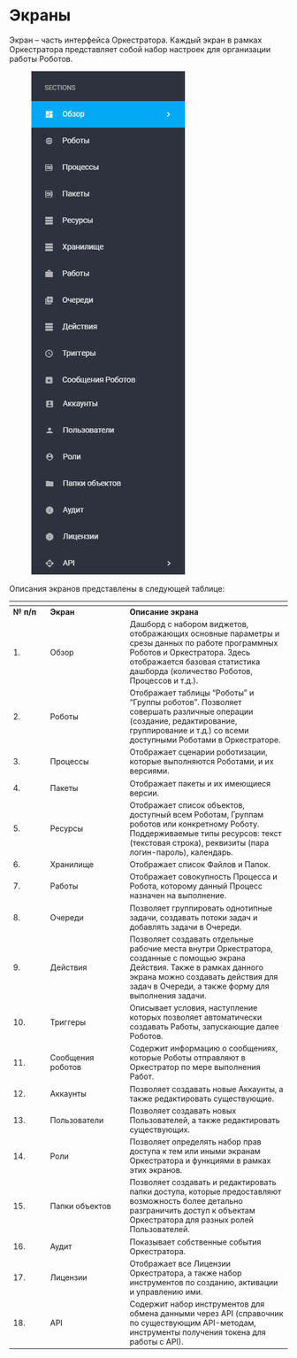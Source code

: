 # Экраны

Экран – часть интерфейса Оркестратора. Каждый экран в рамках Оркестратора представляет собой набор настроек для организации работы Роботов.

<figure><img src="../../../.gitbook/assets/2025-04-16_18-56-32.png" alt=""><figcaption></figcaption></figure>

Описания экранов представлены в следующей таблице:

<table data-header-hidden><thead><tr><th width="53"></th><th width="130"></th><th></th></tr></thead><tbody><tr><td><strong>№ п/п</strong></td><td><strong>Экран</strong></td><td><strong>Описание экрана</strong></td></tr><tr><td>1.</td><td>Обзор</td><td>Дашборд с набором виджетов, отображающих основные параметры и срезы данных по работе программных Роботов и Оркестратора. Здесь отображается базовая статистика дашборда (количество Роботов, Процессов и т.д.).</td></tr><tr><td>2.</td><td>Роботы</td><td>Отображает таблицы “Роботы” и “Группы роботов”. Позволяет совершать различные операции (создание, редактирование, группирование и т.д.) со всеми доступными Роботами в Оркестраторе.</td></tr><tr><td>3.</td><td>Процессы</td><td>Отображает сценарии роботизации, которые выполняются Роботами, и их версиями.</td></tr><tr><td>4.</td><td>Пакеты</td><td>Отображает пакеты и их имеющиеся версии.</td></tr><tr><td>5.</td><td>Ресурсы</td><td>Отображает список объектов, доступный всем Роботам, Группам роботов или конкретному Роботу. Поддерживаемые типы ресурсов: текст (текстовая строка), реквизиты (пара логин-пароль), календарь.</td></tr><tr><td>6.</td><td>Хранилище</td><td>Отображает список Файлов и Папок.</td></tr><tr><td>7.</td><td>Работы</td><td>Отображает совокупность Процесса и Робота, которому данный Процесс назначен на выполнение.</td></tr><tr><td>8.</td><td>Очереди</td><td>Позволяет группировать однотипные задачи, создавать потоки задач и добавлять задачи в Очереди.</td></tr><tr><td>9.</td><td>Действия</td><td>Позволяет создавать отдельные рабочие места внутри Оркестратора, созданные с помощью экрана Действия. Также в рамках данного экрана можно создавать действия для задач в Очереди, а также форму для выполнения задачи.</td></tr><tr><td>10.</td><td>Триггеры</td><td>Описывает условия, наступление которых позволяет автоматически создавать Работы, запускающие далее Роботов.</td></tr><tr><td>11.</td><td>Сообщения роботов</td><td>Содержит информацию о сообщениях, которые Роботы отправляют в Оркестратор по мере выполнения Работ.</td></tr><tr><td>12.</td><td>Аккаунты</td><td>Позволяет создавать новые Аккаунты, а также редактировать существующие.</td></tr><tr><td>13.</td><td>Пользователи</td><td>Позволяет создавать новых Пользователей, а также редактировать существующих.</td></tr><tr><td>14.</td><td>Роли</td><td>Позволяет определять набор прав доступа к тем или иными экранам Оркестратора и функциями в рамках этих экранов.</td></tr><tr><td>15.</td><td>Папки объектов</td><td>Позволяет создавать и редактировать папки доступа, которые предоставляют возможность более детально разграничить доступ к объектам Оркестратора для разных ролей Пользователей.</td></tr><tr><td>16.</td><td>Аудит</td><td>Показывает собственные события Оркестратора.</td></tr><tr><td>17.</td><td>Лицензии</td><td>Отображает все Лицензии Оркестратора, а также набор инструментов по созданию, активации и управлению ими.</td></tr><tr><td>18.</td><td>API</td><td>Содержит набор инструментов для обмена данными через API (справочник по существующим API-методам, инструменты получения токена для работы с API).</td></tr></tbody></table>
